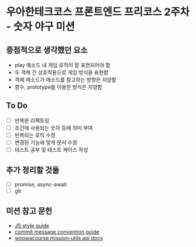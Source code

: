 # 우아한테크코스 프론트엔드 프리코스 2주차 - 숫자 야구 미션

## 중점적으로 생각했던 요소

- play 메소드 내 게임 로직이 잘 표현되어야 함
- 두 객체 간 상호작용으로 게임 방식을 표현함
- 객체 메소드가 메소드를 참고하는 방향은 지양함
- 함수, prototype를 이용한 방식은 지양함

## To Do

- [ ] 반복문 리팩토링
- [ ] 조건에 사용되는 숫자 등에 의미 부여
- [ ] 반복되는 로직 수정
- [ ] 변경된 기능에 맞게 문서 수정
- [ ] 테스트 공부 및 테스트 케이스 작성

## 추가 정리할 것들

- [ ] promise, async-await
- [ ] git

## 미션 참고 문헌

- [JS style guide](https://github.com/woowacourse/woowacourse-docs/tree/main/styleguide/javascript)
- [commit message convention guide](https://gist.github.com/stephenparish/9941e89d80e2bc58a153)
- [woowacourse mission-utils api docs](https://github.com/woowacourse-projects/javascript-mission-utils#mission-utils)
